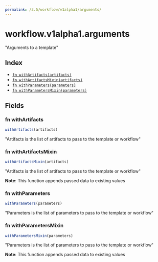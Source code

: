 ```yaml
---
permalink: /3.5/workflow/v1alpha1/arguments/
---
```


# workflow.v1alpha1.arguments

"Arguments to a template"

## Index

* [`fn withArtifacts(artifacts)`](#fn-withartifacts)
* [`fn withArtifactsMixin(artifacts)`](#fn-withartifactsmixin)
* [`fn withParameters(parameters)`](#fn-withparameters)
* [`fn withParametersMixin(parameters)`](#fn-withparametersmixin)

## Fields

### fn withArtifacts

```ts
withArtifacts(artifacts)
```

"Artifacts is the list of artifacts to pass to the template or workflow"

### fn withArtifactsMixin

```ts
withArtifactsMixin(artifacts)
```

"Artifacts is the list of artifacts to pass to the template or workflow"

**Note:** This function appends passed data to existing values

### fn withParameters

```ts
withParameters(parameters)
```

"Parameters is the list of parameters to pass to the template or workflow"

### fn withParametersMixin

```ts
withParametersMixin(parameters)
```

"Parameters is the list of parameters to pass to the template or workflow"

**Note:** This function appends passed data to existing values